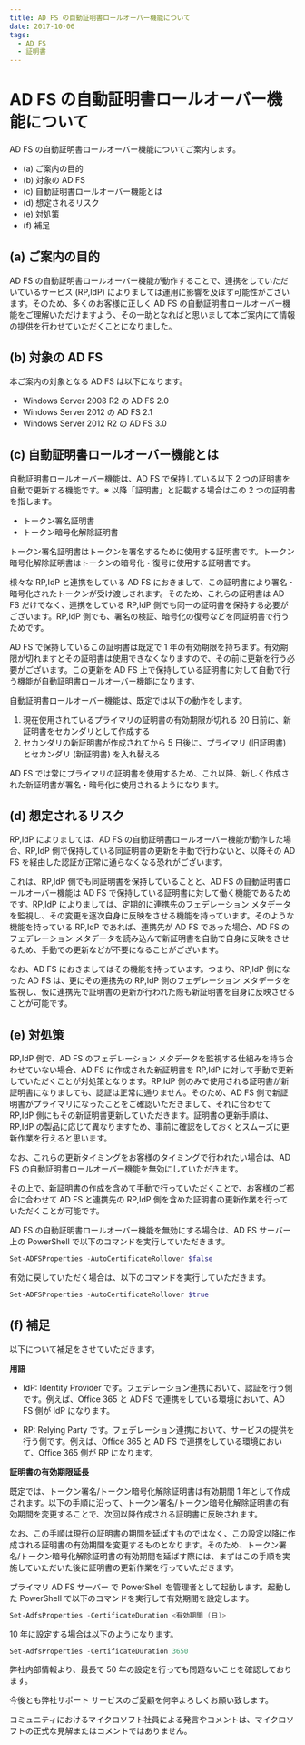 ```yaml
---
title: AD FS の自動証明書ロールオーバー機能について
date: 2017-10-06
tags:
  - AD FS
  - 証明書
---
```


# AD FS の自動証明書ロールオーバー機能について

AD FS の自動証明書ロールオーバー機能についてご案内します。

- (a) ご案内の目的
- (b) 対象の AD FS
- (c) 自動証明書ロールオーバー機能とは
- (d) 想定されるリスク
- (e) 対処策
- (f) 補足

## (a) ご案内の目的

AD FS の自動証明書ロールオーバー機能が動作することで、連携をしていただいているサービス (RP,IdP) によりましては運用に影響を及ぼす可能性がございます。そのため、多くのお客様に正しく AD FS の自動証明書ロールオーバー機能をご理解いただけますよう、その一助となればと思いまして本ご案内にて情報の提供を行わせていただくことになりました。

## (b) 対象の AD FS

本ご案内の対象となる AD FS は以下になります。

- Windows Server 2008 R2 の AD FS 2.0
- Windows Server 2012 の AD FS 2.1
- Windows Server 2012 R2 の AD FS 3.0

## (c) 自動証明書ロールオーバー機能とは

自動証明書ロールオーバー機能は、AD FS で保持している以下 2 つの証明書を自動で更新する機能です。※ 以降「証明書」と記載する場合はこの 2 つの証明書を指します。

- トークン署名証明書
- トークン暗号化解除証明書

トークン署名証明書はトークンを署名するために使用する証明書です。トークン暗号化解除証明書はトークンの暗号化・復号に使用する証明書です。

様々な RP,IdP と連携をしている AD FS におきまして、この証明書により署名・暗号化されたトークンが受け渡しされます。そのため、これらの証明書は AD FS だけでなく、連携をしている RP,IdP 側でも同一の証明書を保持する必要がございます。RP,IdP 側でも、署名の検証、暗号化の復号などを同証明書で行うためです。  

AD FS で保持しているこの証明書は既定で 1 年の有効期限を持ちます。有効期限が切れますとその証明書は使用できなくなりますので、その前に更新を行う必要がございます。この更新を AD FS 上で保持している証明書に対して自動で行う機能が自動証明書ロールオーバー機能になります。

自動証明書ロールオーバー機能は、既定では以下の動作をします。

1. 現在使用されているプライマリの証明書の有効期限が切れる 20 日前に、新証明書をセカンダリとして作成する
2. セカンダリの新証明書が作成されてから 5 日後に、プライマリ (旧証明書) とセカンダリ (新証明書) を入れ替える

AD FS では常にプライマリの証明書を使用するため、これ以降、新しく作成された新証明書が署名・暗号化に使用されるようになります。

## (d) 想定されるリスク

RP,IdP によりましては、AD FS の自動証明書ロールオーバー機能が動作した場合、RP,IdP 側で保持している同証明書の更新を手動で行わないと、以降その AD FS を経由した認証が正常に通らなくなる恐れがございます。

これは、RP,IdP 側でも同証明書を保持していることと、AD FS の自動証明書ロールオーバー機能は AD FS で保持している証明書に対して働く機能であるためです。RP,IdP によりましては、定期的に連携先のフェデレーション メタデータを監視し、その変更を逐次自身に反映をさせる機能を持っています。そのような機能を持っている RP,IdP であれば、連携先が AD FS であった場合、AD FS のフェデレーション メタデータを読み込んで新証明書を自動で自身に反映をさせるため、手動での更新などが不要になることがございます。  

なお、AD FS におきましてはその機能を持っています。つまり、RP,IdP 側になった AD FS は、更にその連携先の RP,IdP 側のフェデレーション メタデータを監視し、仮に連携先で証明書の更新が行われた際も新証明書を自身に反映させることが可能です。

## (e) 対処策

RP,IdP 側で、AD FS のフェデレーション メタデータを監視する仕組みを持ち合わせていない場合、AD FS に作成された新証明書を RP,IdP に対して手動で更新していただくことが対処策となります。RP,IdP 側のみで使用される証明書が新証明書になりましても、認証は正常に通りません。そのため、AD FS 側で新証明書がプライマリになったことをご確認いただきまして、それに合わせて RP,IdP 側にもその新証明書更新していただきます。証明書の更新手順は、RP,IdP の製品に応じて異なりますため、事前に確認をしておくとスムーズに更新作業を行えると思います。

なお、これらの更新タイミングをお客様のタイミングで行われたい場合は、AD FS の自動証明書ロールオーバー機能を無効にしていただきます。

その上で、新証明書の作成を含めて手動で行っていただくことで、お客様のご都合に合わせて AD FS と連携先の RP,IdP 側を含めた証明書の更新作業を行っていただくことが可能です。

AD FS の自動証明書ロールオーバー機能を無効にする場合は、AD FS サーバー上の PowerShell で以下のコマンドを実行していただきます。

```powershell
Set-ADFSProperties -AutoCertificateRollover $false
```

有効に戻していただく場合は、以下のコマンドを実行していただきます。

```powershell
Set-ADFSProperties -AutoCertificateRollover $true
```

## (f) 補足

以下について補足をさせていただきます。

**用語**

- IdP: Identity Provider です。フェデレーション連携において、認証を行う側です。例えば、Office 365 と AD FS で連携をしている環境において、AD FS 側が IdP になります。

- RP: Relying Party です。フェデレーション連携において、サービスの提供を行う側です。例えば、Office 365 と AD FS で連携をしている環境において、Office 365 側が RP になります。

**証明書の有効期限延長**

既定では、トークン署名/トークン暗号化解除証明書は有効期間 1 年として作成されます。以下の手順に沿って、トークン署名/トークン暗号化解除証明書の有効期間を変更することで、次回以降作成される証明書に反映されます。

なお、この手順は現行の証明書の期間を延ばすものではなく、この設定以降に作成される証明書の有効期間を変更するものとなります。そのため、トークン署名/トークン暗号化解除証明書の有効期間を延ばす際には、まずはこの手順を実施していただいた後に証明書の更新作業を行っていただきます。

プライマリ AD FS サーバー で PowerShell を管理者として起動します。起動した PowerShell で以下のコマンドを実行して有効期間を設定します。

 ```powershell
Set-AdfsProperties -CertificateDuration <有効期間 (日)>
```

10 年に設定する場合は以下のようになります。

```powershell
Set-AdfsProperties -CertificateDuration 3650
```

弊社内部情報より、最長で 50 年の設定を行っても問題ないことを確認しております。

今後とも弊社サポート サービスのご愛顧を何卒よろしくお願い致します。

コミュニティにおけるマイクロソフト社員による発言やコメントは、マイクロソフトの正式な見解またはコメントではありません。

